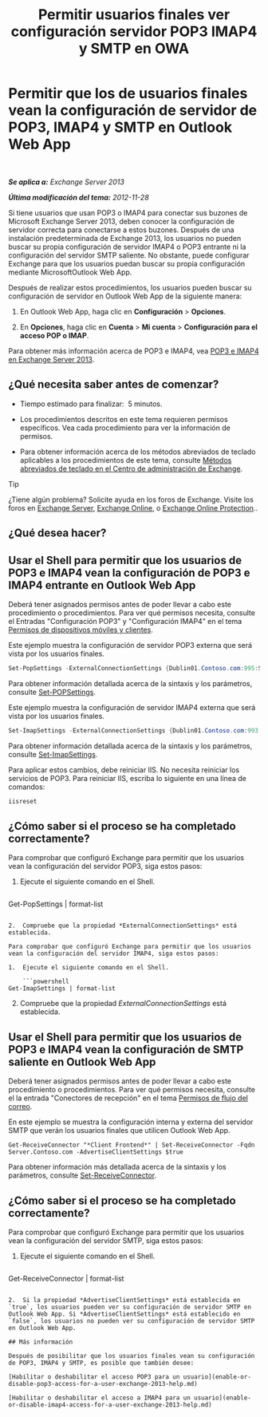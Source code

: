 ﻿---
title: 'Permitir usuarios finales ver configuración servidor POP3 IMAP4 y SMTP en OWA'
TOCTitle: Permitir que los de usuarios finales vean la configuración de servidor de POP3, IMAP4 y SMTP en Outlook Web App
ms:assetid: bd22bf7e-3bf7-45e6-8790-919b780166f6
ms:mtpsurl: https://technet.microsoft.com/es-es/library/Gg298947(v=EXCHG.150)
ms:contentKeyID: 50556874
ms.date: 05/22/2018
mtps_version: v=EXCHG.150
ms.translationtype: MT
---

# Permitir que los de usuarios finales vean la configuración de servidor de POP3, IMAP4 y SMTP en Outlook Web App

 

_**Se aplica a:** Exchange Server 2013_

_**Última modificación del tema:** 2012-11-28_

Si tiene usuarios que usan POP3 o IMAP4 para conectar sus buzones de Microsoft Exchange Server 2013, deben conocer la configuración de servidor correcta para conectarse a estos buzones. Después de una instalación predeterminada de Exchange 2013, los usuarios no pueden buscar su propia configuración de servidor IMAP4 o POP3 entrante ni la configuración del servidor SMTP saliente. No obstante, puede configurar Exchange para que los usuarios puedan buscar su propia configuración mediante MicrosoftOutlook Web App.

Después de realizar estos procedimientos, los usuarios pueden buscar su configuración de servidor en Outlook Web App de la siguiente manera:

1.  En Outlook Web App, haga clic en **Configuración** \> **Opciones**.

2.  En **Opciones**, haga clic en **Cuenta** \> **Mi cuenta** \> **Configuración para el acceso POP o IMAP**.

Para obtener más información acerca de POP3 e IMAP4, vea [POP3 e IMAP4 en Exchange Server 2013](pop3-and-imap4-in-exchange-server-2013-exchange-2013-help.md).

## ¿Qué necesita saber antes de comenzar?

  - Tiempo estimado para finalizar:  5 minutos.

  - Los procedimientos descritos en este tema requieren permisos específicos. Vea cada procedimiento para ver la información de permisos.

  - Para obtener información acerca de los métodos abreviados de teclado aplicables a los procedimientos de este tema, consulte [Métodos abreviados de teclado en el Centro de administración de Exchange](keyboard-shortcuts-in-the-exchange-admin-center-exchange-online-protection-help.md).


> [!TIP]
> ¿Tiene algún problema? Solicite ayuda en los foros de Exchange. Visite los foros en <A href="https://go.microsoft.com/fwlink/p/?linkid=60612">Exchange Server</A>, <A href="https://go.microsoft.com/fwlink/p/?linkid=267542">Exchange Online</A>, o <A href="https://go.microsoft.com/fwlink/p/?linkid=285351">Exchange Online Protection</A>..



## ¿Qué desea hacer?

## Usar el Shell para permitir que los usuarios de POP3 e IMAP4 vean la configuración de POP3 e IMAP4 entrante en Outlook Web App

Deberá tener asignados permisos antes de poder llevar a cabo este procedimiento o procedimientos. Para ver qué permisos necesita, consulte el Entradas "Configuración POP3" y "Configuración IMAP4" en el tema [Permisos de dispositivos móviles y clientes](clients-and-mobile-devices-permissions-exchange-2013-help.md).

Este ejemplo muestra la configuración de servidor POP3 externa que será vista por los usuarios finales.

```powershell
Set-PopSettings -ExternalConnectionSettings {Dublin01.Contoso.com:995:SSL}
```

Para obtener información detallada acerca de la sintaxis y los parámetros, consulte [Set-POPSettings](https://technet.microsoft.com/es-es/library/aa997154\(v=exchg.150\)).

Este ejemplo muestra la configuración de servidor IMAP4 externa que será vista por los usuarios finales.

```powershell
Set-ImapSettings -ExternalConnectionSettings {Dublin01.Contoso.com:993:SSL}
```

Para obtener información detallada acerca de la sintaxis y los parámetros, consulte [Set-ImapSettings](https://technet.microsoft.com/es-es/library/aa998252\(v=exchg.150\)).

Para aplicar estos cambios, debe reiniciar IIS. No necesita reiniciar los servicios de POP3. Para reiniciar IIS, escriba lo siguiente en una línea de comandos:

```powershell
iisreset
```

## ¿Cómo saber si el proceso se ha completado correctamente?

Para comprobar que configuró Exchange para permitir que los usuarios vean la configuración del servidor POP3, siga estos pasos:

1.  Ejecute el siguiente comando en el Shell.
    
    ```powershell
Get-PopSettings | format-list
```

2.  Compruebe que la propiedad *ExternalConnectionSettings* está establecida.

Para comprobar que configuró Exchange para permitir que los usuarios vean la configuración del servidor IMAP4, siga estos pasos:

1.  Ejecute el siguiente comando en el Shell.
    
    ```powershell
Get-ImapSettings | format-list
```

2.  Compruebe que la propiedad *ExternalConnectionSettings* está establecida.

## Usar el Shell para permitir que los usuarios de POP3 e IMAP4 vean la configuración de SMTP saliente en Outlook Web App

Deberá tener asignados permisos antes de poder llevar a cabo este procedimiento o procedimientos. Para ver qué permisos necesita, consulte el la entrada "Conectores de recepción" en el tema [Permisos de flujo del correo](mail-flow-permissions-exchange-2013-help.md).

En este ejemplo se muestra la configuración interna y externa del servidor SMTP que verán los usuarios finales que utilicen Outlook Web App.

    Get-ReceiveConnector "*Client Frontend*" | Set-ReceiveConnector -Fqdn Server.Contoso.com -AdvertiseClientSettings $true 

Para obtener información más detallada acerca de la sintaxis y los parámetros, consulte [Set-ReceiveConnector](https://technet.microsoft.com/es-es/library/bb125140\(v=exchg.150\)).

## ¿Cómo saber si el proceso se ha completado correctamente?

Para comprobar que configuró Exchange para permitir que los usuarios vean la configuración del servidor SMTP, siga estos pasos:

1.  Ejecute el siguiente comando en el Shell.
    
    ```powershell
Get-ReceiveConnector | format-list
```

2.  Si la propiedad *AdvertiseClientSettings* está establecida en `true`, los usuarios pueden ver su configuración de servidor SMTP en Outlook Web App. Si *AdvertiseClientSettings* está establecido en `false`, los usuarios no pueden ver su configuración de servidor SMTP en Outlook Web App.

## Más información

Después de posibilitar que los usuarios finales vean su configuración de POP3, IMAP4 y SMTP, es posible que también desee:

[Habilitar o deshabilitar el acceso POP3 para un usuario](enable-or-disable-pop3-access-for-a-user-exchange-2013-help.md)

[Habilitar o deshabilitar el acceso a IMAP4 para un usuario](enable-or-disable-imap4-access-for-a-user-exchange-2013-help.md)

